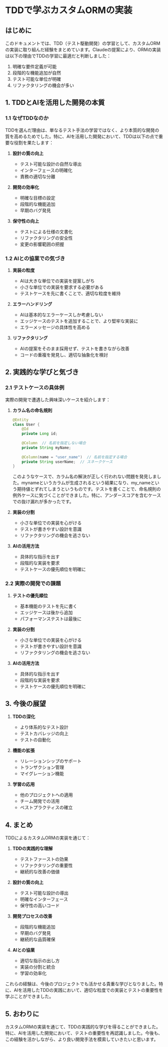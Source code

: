 # TDDで学ぶカスタムORMの実装

## はじめに

このドキュメントでは、TDD（テスト駆動開発）の学習として、カスタムORMの実装に取り組んだ経験をまとめています。Claudeの提案により、ORMの実装は以下の理由でTDDの学習に最適だと判断しました：

1. 明確な要件定義が可能
2. 段階的な機能追加が自然
3. テスト可能な単位が明確
4. リファクタリングの機会が多い

## 1. TDDとAIを活用した開発の本質

### 1.1 なぜTDDなのか

TDDを選んだ理由は、単なるテスト手法の学習ではなく、より本質的な開発の質を高めるためでした。特に、AIを活用した開発において、TDDは以下の点で重要な役割を果たします：

1. **設計の質の向上**
   - テスト可能な設計の自然な導出
   - インターフェースの明確化
   - 責務の適切な分離

2. **開発の効率化**
   - 明確な目標の設定
   - 段階的な機能追加
   - 早期のバグ発見

3. **保守性の向上**
   - テストによる仕様の文書化
   - リファクタリングの安全性
   - 変更の影響範囲の把握

### 1.2 AIとの協業での気づき

1. **実装の粒度**
   - AIは大きな単位での実装を提案しがち
   - 小さな単位での実装を要求する必要がある
   - テストケースを先に書くことで、適切な粒度を維持

2. **エラーハンドリング**
   - AIは基本的なエラーケースしか考慮しない
   - エッジケースのテストを追加することで、より堅牢な実装に
   - エラーメッセージの具体性を高める

3. **リファクタリング**
   - AIの提案をそのまま採用せず、テストを書きながら改善
   - コードの重複を発見し、適切な抽象化を検討

## 2. 実践的な学びと気づき

### 2.1 テストケースの具体例

実際の開発で遭遇した興味深いケースを紹介します：

1. **カラム名の命名規則**
   ```java
   @Entity
   class User {
       @Id
       private Long id;
       
       @Column  // 名前を指定しない場合
       private String myName;
       
       @Column(name = "user_name")  // 名前を指定する場合
       private String userName;  // スネークケース
   }
   ```
   このようなケースで、カラム名の解決が正しく行われない問題を発見しました。mynameというカラムが生成されるという結果になり、my_nameという期待値とずれてしまうというものです。テストを書くことで、命名規則の例外ケースに気づくことができました。特に、アンダースコアを含むケースでの抜け漏れが多かったです。

2. **実装の分割**
   - 小さな単位での実装を心がける
   - テストが書きやすい設計を意識
   - リファクタリングの機会を逃さない

3. **AIの活用方法**
   - 具体的な指示を出す
   - 段階的な実装を要求
   - テストケースの優先順位を明確に

### 2.2 実際の開発での課題

1. **テストの優先順位**
   - 基本機能のテストを先に書く
   - エッジケースは後から追加
   - パフォーマンステストは最後に

2. **実装の分割**
   - 小さな単位での実装を心がける
   - テストが書きやすい設計を意識
   - リファクタリングの機会を逃さない

3. **AIの活用方法**
   - 具体的な指示を出す
   - 段階的な実装を要求
   - テストケースの優先順位を明確に

## 3. 今後の展望

1. **TDDの深化**
   - より体系的なテスト設計
   - テストカバレッジの向上
   - テストの自動化

2. **機能の拡張**
   - リレーションシップのサポート
   - トランザクション管理
   - マイグレーション機能

3. **学習の応用**
   - 他のプロジェクトへの適用
   - チーム開発での活用
   - ベストプラクティスの確立

## 4. まとめ

TDDによるカスタムORMの実装を通じて：

1. **TDDの実践的な理解**
   - テストファーストの効果
   - リファクタリングの重要性
   - 継続的な改善の価値

2. **設計の質の向上**
   - テスト可能な設計の導出
   - 明確なインターフェース
   - 保守性の高いコード

3. **開発プロセスの改善**
   - 段階的な機能追加
   - 早期のバグ発見
   - 継続的な品質確保

4. **AIとの協業**
   - 適切な指示の出し方
   - 実装の分割と統合
   - 学習の効率化

これらの経験は、今後のプロジェクトでも活かせる貴重な学びとなりました。特に、AIを活用したTDDの実践において、適切な粒度での実装とテストの重要性を学ぶことができました。

## 5. おわりに

カスタムORMの実装を通じて、TDDの実践的な学びを得ることができました。特に、AIを活用した開発において、テストの重要性を再認識しました。今後も、この経験を活かしながら、より良い開発手法を模索していきたいと思います。 